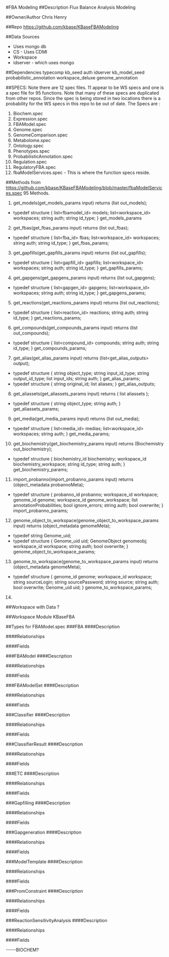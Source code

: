 #FBA Modeling
##Description 
Flux Balance Analysis Modeling

##Owner/Author
Chris Henry

##Repo
https://github.com/kbase/KBaseFBAModeling

##Data Sources
* Uses mongo db
* CS - Uses CDMI
* Workspace
* idserver - which uses mongo


##Dependencies
typecomp
kb_seed
auth
idserver
kb_model_seed
probabilistic_annotation
workspace_deluxe
genome_annotation

##SPECS: 
Note there are 12 spec files.
11 appear to be WS specs and one is a spec file for 95 functions.
Note that many of these specs are duplicated from other repos.
Since the spec is being stored in two locations there is a probability for the WS specs in this repo to be out of date.
The Specs are : 

1. Biochem.spec 
2. Expression.spec
3. FBAModel.spec
4. Genome.spec
5. GenomeComparison.spec
6. Metabolome.spec
7. Ontology.spec
8. Phenotypes.spec
9. ProbabilisticAnnotation.spec
10. Regulation.spec
11. RegulatoryFBA.spec
12. fbaModelServices.spec  - This is where the function specs reside.

##Methods from https://github.com/kbase/KBaseFBAModeling/blob/master/fbaModelServices.spec
95 Methods.

1. get_models(get_models_params input) returns (list<FBAModel> out_models);
  * typedef structure {
		list<fbamodel_id> models;
		list<workspace_id> workspaces;
		string auth;
        string id_type;
    } get_models_params
2. get_fbas(get_fbas_params input) returns (list<FBA> out_fbas);
  * typedef structure {
		list<fba_id> fbas;
		list<workspace_id> workspaces; 
		string auth;
        string id_type;
    } get_fbas_params;
3. get_gapfills(get_gapfills_params input) returns (list<GapFill> out_gapfills);
  * typedef structure {
		list<gapfill_id> gapfills;
		list<workspace_id> workspaces; 
		string auth;
        string id_type;
    } get_gapfills_params;
4. get_gapgens(get_gapgens_params input) returns (list<GapGen> out_gapgens);
  * typedef structure {
		list<gapgen_id> gapgens;
		list<workspace_id> workspaces;
		string auth;
        string id_type;
    } get_gapgens_params;
5. get_reactions(get_reactions_params input) returns (list<Reaction> out_reactions);
  * typedef structure {
		list<reaction_id> reactions;
		string auth;
        string id_type;
    } get_reactions_params;
6. get_compounds(get_compounds_params input) returns (list<Compound> out_compounds);
  * typedef structure {
		list<compound_id> compounds;
		string auth;
        string id_type;
    } get_compounds_params;
7. get_alias(get_alias_params input) returns (list<get_alias_outputs> output);
  * typedef structure {
		string object_type;
		string input_id_type;
		string output_id_type;
		list<string> input_ids;
		string auth;
    } get_alias_params;
  * typedef structure {
		string original_id;
		list<string> aliases;
    } get_alias_outputs;
8. get_aliassets(get_aliassets_params input) returns ( list<string> aliassets );
  * typedef structure {
	string object_type;
	string auth;
    } get_aliassets_params;
9. get_media(get_media_params input) returns (list<Media> out_media);
  * typedef structure {
		list<media_id> medias;
		list<workspace_id> workspaces;
		string auth;
    } get_media_params;
10. get_biochemistry(get_biochemistry_params input) returns (Biochemistry out_biochemistry);
  * typedef structure {
        biochemistry_id biochemistry;
        workspace_id biochemistry_workspace;
        string id_type;
        string auth;
    } get_biochemistry_params;
11. import_probanno(import_probanno_params input) returns (object_metadata probannoMeta);
  * typedef structure {
		probanno_id probanno;
		workspace_id workspace;		
		genome_id genome;
		workspace_id genome_workspace;
		list<annotationProbability> annotationProbabilities;
		bool ignore_errors;
		string auth;
		bool overwrite;
    } import_probanno_params;
12. genome_object_to_workspace(genome_object_to_workspace_params input) returns (object_metadata genomeMeta);
  * typedef string Genome_uid;
  * typedef structure {
		Genome_uid uid;
		GenomeObject genomeobj;
		workspace_id workspace;
		string auth;
		bool overwrite;
    } genome_object_to_workspace_params;
13. genome_to_workspace(genome_to_workspace_params input) returns (object_metadata genomeMeta);
  * typedef structure {
		genome_id genome;
		workspace_id workspace;
		string sourceLogin;
		string sourcePassword;
		string source;
		string auth;
		bool overwrite;
		Genome_uid uid;
    } genome_to_workspace_params;
14. 




##Workspace with Data
?

##Workspace Module
KBaseFBA

##Types for FBAModel.spec
###FBA
####Description 

####Relationships

####Fields


###FBAModel
####Description 

####Relationships

####Fields


###FBAModelSet
####Description 

####Relationships

####Fields


###Classifier
####Description 

####Relationships

####Fields


###ClassifierResult
####Description 

####Relationships

####Fields


###ETC
####Description 

####Relationships

####Fields


###Gapfilling
####Description 

####Relationships

####Fields


###Gapgeneration
####Description 

####Relationships

####Fields


###ModelTemplate
####Description 

####Relationships

####Fields


###PromConstraint
####Description 

####Relationships

####Fields


###ReactionSensitivityAnalysis
####Description 

####Relationships

####Fields


-----BIOCHEM?
